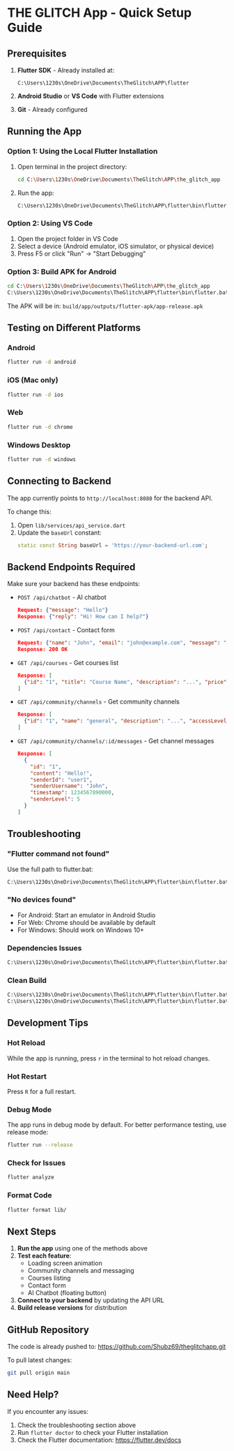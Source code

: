 # THE GLITCH App - Quick Setup Guide

## Prerequisites

1. **Flutter SDK** - Already installed at:
   ```
   C:\Users\1230s\OneDrive\Documents\TheGlitch\APP\flutter
   ```

2. **Android Studio** or **VS Code** with Flutter extensions

3. **Git** - Already configured

## Running the App

### Option 1: Using the Local Flutter Installation

1. Open terminal in the project directory:
   ```bash
   cd C:\Users\1230s\OneDrive\Documents\TheGlitch\APP\the_glitch_app
   ```

2. Run the app:
   ```bash
   C:\Users\1230s\OneDrive\Documents\TheGlitch\APP\flutter\bin\flutter.bat run
   ```

### Option 2: Using VS Code

1. Open the project folder in VS Code
2. Select a device (Android emulator, iOS simulator, or physical device)
3. Press F5 or click "Run" → "Start Debugging"

### Option 3: Build APK for Android

```bash
cd C:\Users\1230s\OneDrive\Documents\TheGlitch\APP\the_glitch_app
C:\Users\1230s\OneDrive\Documents\TheGlitch\APP\flutter\bin\flutter.bat build apk --release
```

The APK will be in: `build/app/outputs/flutter-apk/app-release.apk`

## Testing on Different Platforms

### Android
```bash
flutter run -d android
```

### iOS (Mac only)
```bash
flutter run -d ios
```

### Web
```bash
flutter run -d chrome
```

### Windows Desktop
```bash
flutter run -d windows
```

## Connecting to Backend

The app currently points to `http://localhost:8080` for the backend API.

To change this:
1. Open `lib/services/api_service.dart`
2. Update the `baseUrl` constant:
   ```dart
   static const String baseUrl = 'https://your-backend-url.com';
   ```

## Backend Endpoints Required

Make sure your backend has these endpoints:

- `POST /api/chatbot` - AI chatbot
  ```json
  Request: {"message": "Hello"}
  Response: {"reply": "Hi! How can I help?"}
  ```

- `POST /api/contact` - Contact form
  ```json
  Request: {"name": "John", "email": "john@example.com", "message": "Help"}
  Response: 200 OK
  ```

- `GET /api/courses` - Get courses list
  ```json
  Response: [
    {"id": "1", "title": "Course Name", "description": "...", "price": 49.99}
  ]
  ```

- `GET /api/community/channels` - Get community channels
  ```json
  Response: [
    {"id": "1", "name": "general", "description": "...", "accessLevel": "open"}
  ]
  ```

- `GET /api/community/channels/:id/messages` - Get channel messages
  ```json
  Response: [
    {
      "id": "1",
      "content": "Hello!",
      "senderId": "user1",
      "senderUsername": "John",
      "timestamp": 1234567890000,
      "senderLevel": 5
    }
  ]
  ```

## Troubleshooting

### "Flutter command not found"
Use the full path to flutter.bat:
```bash
C:\Users\1230s\OneDrive\Documents\TheGlitch\APP\flutter\bin\flutter.bat
```

### "No devices found"
- For Android: Start an emulator in Android Studio
- For Web: Chrome should be available by default
- For Windows: Should work on Windows 10+

### Dependencies Issues
```bash
C:\Users\1230s\OneDrive\Documents\TheGlitch\APP\flutter\bin\flutter.bat pub get
```

### Clean Build
```bash
C:\Users\1230s\OneDrive\Documents\TheGlitch\APP\flutter\bin\flutter.bat clean
C:\Users\1230s\OneDrive\Documents\TheGlitch\APP\flutter\bin\flutter.bat pub get
```

## Development Tips

### Hot Reload
While the app is running, press `r` in the terminal to hot reload changes.

### Hot Restart
Press `R` for a full restart.

### Debug Mode
The app runs in debug mode by default. For better performance testing, use release mode:
```bash
flutter run --release
```

### Check for Issues
```bash
flutter analyze
```

### Format Code
```bash
flutter format lib/
```

## Next Steps

1. **Run the app** using one of the methods above
2. **Test each feature**:
   - Loading screen animation
   - Community channels and messaging
   - Courses listing
   - Contact form
   - AI Chatbot (floating button)
3. **Connect to your backend** by updating the API URL
4. **Build release versions** for distribution

## GitHub Repository

The code is already pushed to:
https://github.com/Shubz69/theglitchapp.git

To pull latest changes:
```bash
git pull origin main
```

## Need Help?

If you encounter any issues:
1. Check the troubleshooting section above
2. Run `flutter doctor` to check your Flutter installation
3. Check the Flutter documentation: https://flutter.dev/docs

